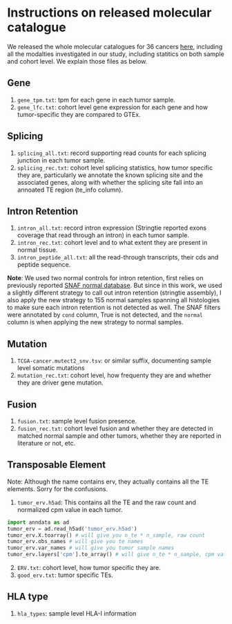 # Instructions on released molecular catalogue

We released the whole molecular catalogues for 36 cancers [here](https://genome.med.nyu.edu/public/yarmarkovichlab/ImmunoVerse/molecular_catalogue/), including all the modalties investigated in our study, including statitics on both sample and cohort level. We explain those files as below.

## Gene

1. `gene_tpm.txt`: tpm for each gene in each tumor sample.
2. `gene_lfc.txt`: cohort level gene expression for each gene and how tumor-specific they are compared to GTEx.

## Splicing

1. `splicing_all.txt`: record supporting read counts for each splicing junction in each tumor sample.
2. `splicing_rec.txt`: cohort level splicing statistics, how tumor specific they are, particularly we annotate the known splicing site and the associated genes, along with whether the splicing site fall into an annoated TE region (te_info column).

## Intron Retention

1. `intron_all.txt`: record intron expression (Stringtie reported exons coverage that read through an intron) in each tumor sample.
2. `intron_rec.txt`: cohort level and to what extent they are present in normal tissue. 
3. `intron_peptide_all.txt`: all the read-through transcripts, their cds and peptide sequence.

**Note**: We used two normal controls for intron retention, first relies on previously reported [SNAF normal database](https://github.com/frankligy/SNAF). But since in this work, we used a slightly different strategy to call out intron retention (stringtie assembly), I also apply the new strategy to 155 normal samples spanning all histologies to make sure each intron retention is not detected as well. The SNAF filters were annotated by `cond` column, True is not detected, and the `normal` column is when applying the new strategy to normal samples.


## Mutation

1. `TCGA-cancer.mutect2_snv.tsv`: or similar suffix, documenting sample level somatic mutations
2. `mutation_rec.txt`: cohort level, how frequenty they are and whether they are driver gene mutation.

## Fusion

1. `fusion.txt`: sample level fusion presence.
2. `fusion_rec.txt`: cohort level fusion and whether they are detected in matched normal sample and other tumors, whether they are reported in literature or not, etc.

## Transposable Element

Note: Although the name contains erv, they actually contains all the TE elements. Sorry for the confusions.

1. `tumor_erv.h5ad`: This contains all the TE and the raw count and normalized cpm value in each tumor.

```python
import anndata as ad
tumor_erv = ad.read_h5ad('tumor_erv.h5ad')
tumor_erv.X.toarray() # will give you n_te * n_sample, raw count
tumor_erv.obs_names # will give you te names
tumor_erv.var_names # will give you tumor sample names
tumor_erv.layers['cpm'].to_array() # will give n_te * n_sample, cpm values
```

2. `ERV.txt`: cohort level, how tumor specific they are.
3. `good_erv.txt`: tumor specific TEs.

## HLA type

1. `hla_types`: sample level HLA-I information
